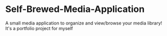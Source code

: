# Self-Brewed-Media-Application
A small media application to organize and view/browse your media library! It's a portfolio project for myself

